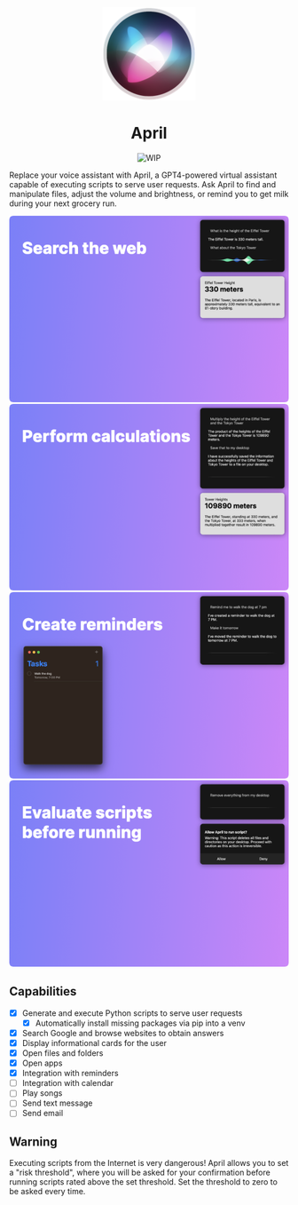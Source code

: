 <div align="center">

![HoloSongs icon](docs/img/icon.png)

# April

![WIP](https://img.shields.io/badge/stability-wip-lightgray?style=for-the-badge)

</div>

Replace your voice assistant with April, a GPT4-powered virtual assistant capable of executing scripts to serve user requests. Ask April to find and manipulate files, adjust the volume and brightness, or remind you to get milk during your next grocery run. 

<div align="center">

![Search the web](docs/img/img1.png)
![Perform calculations](docs/img/img2.png)
![Create reminders](docs/img/img3.png)
![Evaluate scripts before running](docs/img/img4.png)

</div>

## Capabilities

- [x] Generate and execute Python scripts to serve user requests
  - [x] Automatically install missing packages via pip into a venv
- [x] Search Google and browse websites to obtain answers
- [x] Display informational cards for the user
- [x] Open files and folders
- [x] Open apps
- [x] Integration with reminders
- [ ] Integration with calendar
- [ ] Play songs
- [ ] Send text message
- [ ] Send email

## Warning

Executing scripts from the Internet is very dangerous! April allows you to set a "risk threshold", where you will be asked for your confirmation before running scripts rated above the set threshold. Set the threshold to zero to be asked every time. 
